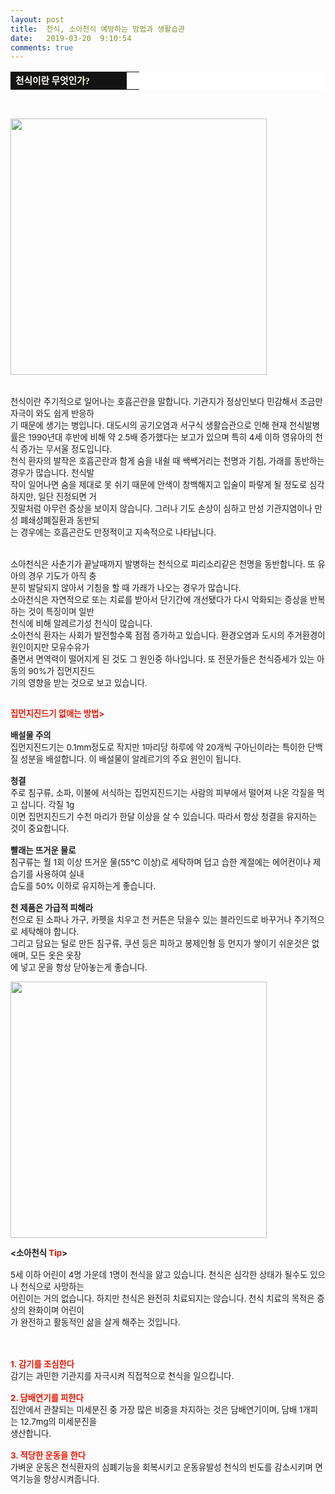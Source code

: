 ```yaml
---
layout: post
title:  천식, 소아천식 예방하는 방법과 생활습관
date:   2019-03-20  9:10:54
comments: true
---
```




<table width="99%" bgcolor="#ffffff" cellspacing="1" cellpadding="2"><tbody><tr><td width="170" bgcolor="#141313" style-="border-bottom:#141313 1px solid; border-left:#141313 1px solid; border-top:#141313 1px solid; &#13;&#10;border-right:#141313 1px solid"><span style="color: rgb(0, 0, 0); font-family: 맑은 고딕, dotum, verdana; font-size: 11pt;"><strong><span syle="font-size:11pt"><font color="#fffff0">천식이란 무엇인가?</font></span></strong></span></td><td style="border-width: 0px 0px 1px; border-style: solid; border-color: rgb(255, 255, 255) rgb(255, 255, 255) rgb(20, 19, 19);"><span style="font-size: 11pt;"><font color="#000000">&nbsp;</font></span></td></tr></tbody></table><p></p>
<p><span style="font-size: 10pt;"><br></span></p>
<p><span style="font-size: 10pt;">﻿<span data-url="https://t1.daumcdn.net/cfile/tistory/1631E0504D07276308?download" data-lightbox="lightbox"><img width="410" height="251" style="height: auto; cursor: pointer; max-width: 100%;" alt="" src="https://t1.daumcdn.net/cfile/tistory/1631E0504D07276308" filename="cfile6.uf@1631E0504D07276308E000.jpg" filemime=""></span></span></p>
<p><span style="font-size: 10pt;"><br>천식이란 주기적으로 일어나는 호흡곤란을 말합니다. 기관지가 정상인보다 민감해서 조금만 자극이 와도 쉽게 반응하<br> 기 때문에 생기는 병입니다. 대도시의 공기오염과 서구식 생활습관으로 인해 현재 천식발병률은 1990년대 후반에 비해 약 2.5배 증가했다는 보고가 있으며 특히 4세 이하 영유아의 천식 증가는 무서울 정도입니다.<br>천식 환자의 발작은 호흡곤란과 함게 숨을 내쉴 때 쌕쌕거리는 천명과 기침, 가래를 동반하는 경우가 많습니다. 천식발<br> 작이 일어나면 숨을 제대로 못 쉬기 때문에 안색이 창백해지고 입술이 파랗게 될 정도로 심각하지만, 일단 진정되면 거<br> 짓말처럼 아무런 증상을 보이지 않습니다. 그러나 기도 손상이 심하고 만성 기관지염이나 만성 폐쇄성폐질환과 동반되<br> 는 경우에는 호흡곤란도 만정적이고 지속적으로 나타납니다.<br><br></span><span style="font-size:10pt;"><br>소아천식은 사춘기가 끝날때까지 발병하는 천식으로 피리소리같은 천명을 동반합니다. 또 유아의 경우 기도가 아직 충<br> 분히 발달되지 않아서 기침을 할 때 가래가 나오는 경우가 많습니다.<br>소아천식은 자연적으로 또는 치료를 받아서 단기간에 개선됐다가 다시 악화되는 증상을 반복하는 것이 특징이며 일반<br> 천식에 비해 알레르기성 천식이 많습니다.<br>소아천식 환자는 사회가 발전할수록 점점 증가하고 있습니다. 환경오염과 도시의 주거환경이 원인이지만 모유수유가<br> 줄면서 면역력이 떨어지게 된 것도 그 원인중 하나입니다. 또 전문가들은 천식증세가 있는 아동의 90%가 집먼지진드<br> 기의 영향을 받는 것으로 보고 있습니다.<br><br></span></p>
<p><span style="font-size:10pt;"><strong><font color="#e31600">집먼지진드기 없애는 방법&gt;</font></strong><br><br><strong>배설물 주의</strong><br> 집먼지진드기는 0.1mm정도로 작지만 1마리당 하루에 약 20개씩 구아닌이라는 특이한 단백질 성분을 배설합니다. 이 배설물이 알레르기의 주요 원인이 됩니다.<br><br><strong>청결<br></strong>주로 침구류, 소파, 이불에 서식하는 집먼지진드기는 사람의 피부에서 떨어져 나온 각질을 먹고 삽니다. 각질 1g<br>이면 집먼지진드기 수천 마리가 한달 이상을 살 수 있습니다. 따라서 항상 청결을 유지하는 것이 중요합니다.<br><br><strong>빨래는 뜨거운 물로</strong><br> 침구류는 월 1회 이상 뜨거운 물(55℃ 이상)로 세탁하며 덥고 습한 계절에는 에어컨이나 제습기를 사용하여 실내 <br> 습도를 50% 이하로 유지하는게 좋습니다.<br><br><strong>천 제품은 가급적 피해라</strong><br> 천으로 된 소파나 가구, 카펫을 치우고 천 커튼은 닦을수 있는 블라인드로 바꾸거나 주기적으로 세탁해야 합니다.<br>그리고 담요는 털로 만든 침구류, 쿠션 등은 피하고 봉제인형 등 먼지가 쌓이기 쉬운것은 없애며, 모든 옷은 옷장<br> 에 넣고 문을 항상 닫아놓는게 좋습니다.<br></span></p>
<p><span style="font-size:10pt;"><span data-url="https://t1.daumcdn.net/cfile/tistory/194B50334D07287C19?download" data-lightbox="lightbox"><img width="410" height="277" style="height: auto; cursor: pointer; max-width: 100%;" alt="" src="https://t1.daumcdn.net/cfile/tistory/194B50334D07287C19" filename="cfile25.uf@194B50334D07287C195BDF.jpg" filemime=""></span></span></p>
<p><span style="font-size:10pt;"><strong>&lt;소아천식 <font color="#e31600">Tip</font>&gt;</strong><br><br>5세 이하 어린이 4명 가운데 1명이 천식을 앓고 있습니다. 천식은 심각한 상태가 될수도 있으나 천식으로 사망하는<br> 어린이는 거의 없습니다. 하지만 천식은 완전히 치료되지는 않습니다. 천식 치료의 목적은 증상의 완화이며 어린이<br> 가 완전하고 활동적인 삶을 살게 해주는 것입니다.<br><br><br><span style="font-size: 10pt;"><br><strong><font color="#e31600">1. 감기를 조심한다</font><br></strong>감기는 과민한 기관지를 자극시켜 직접적으로 천식을 일으킵니다.<br><br><strong><font color="#e31600">2. 담배연기를 피한다</font></strong><br> 집안에서 관찰되는 미세분진 중 가장 많은 비중을 차지하는 것은 담배연기이며, 담배 1개피는 12.7mg의 미세분진을 <br> 생산합니다.<br><br><strong><font color="#e31600">3. 적당한 운동을 한다</font></strong><br> 가벼운 운동은 천식환자의 심폐기능을 회복시키고 운동유발성 천식의 빈도를 감소시키며 면역기능을 향상시켜줍니다.</span></span><br></p>
